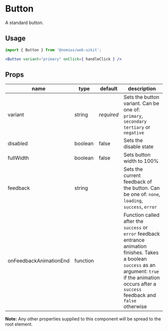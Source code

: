# Button

A standard button.

## Usage

```jsx
import { Button } from '@nomios/web-uikit';

<Button variant="primary" onClick={ handleClick } />
```

## Props

| name | type | default | description |
| ---- | ---- | ------- | ----------- |
| variant | string | *required* | Sets the button variant. Can be one of: `primary`, `secondary` `tertiary` or `negative` |
| disabled | boolean | false | Sets the disable state |
| fullWidth | boolean | false | Sets button width to 100% |
| feedback | string | | Sets the current feedback of the button. Can be one of: `none`, `loading`, `success`, `error` |
| onFeedbackAnimationEnd | function | | Function called after the `success` or `error` feedback entrance animation finishes. Takes a boolean `success` as an argument: `true` if the animation occurs after a `success` feedback and `false` otherwise |

**Note:** Any other properties supplied to this component will be spread to the root element.
